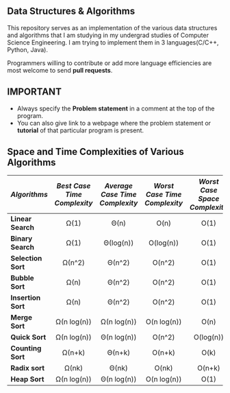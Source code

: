 ## Data Structures & Algorithms

This repository serves as an implementation of the various data structures and algorithms that I am studying in my undergrad studies of Computer Science Engineering. I am trying to implement them in 3 languages(C/C++, Python, Java).

Programmers willing to contribute or add more language efficiencies are most welcome to send **pull requests**.

## IMPORTANT
- Always specify the **Problem statement** in a comment at the top of the program.
- You can also give link to a webpage where the problem statement or **tutorial** of that particular program is present.


## Space and Time Complexities of Various Algorithms


|*Algorithms*|*Best Case Time Complexity*|*Average Case Time Complexity*|*Worst  Case Time Complexity*|*Worst Case Space Complexity*|
|---------------|:----------:|:----------:|:----------:|:---------------:|
|**Linear Search**  |Ω(1)        |Θ(n)        |O(n)        |   O(1)          |
|**Binary Search**  |Ω(1)        |Θ(log(n))   |O(log(n))   |O(1)             |
|**Selection Sort** |Ω(n^2)      |Θ(n^2)      |O(n^2)      |O(1)             |
|**Bubble Sort**    |Ω(n)        |Θ(n^2)      |O(n^2)      |O(1)             |
|**Insertion Sort** |Ω(n)        |Θ(n^2)      |O(n^2)      |O(1)             |
|**Merge Sort**     |Ω(n log(n)) |Ω(n log(n)) |O(n log(n)) |O(n)             |
|**Quick Sort**     |Ω(n log(n)) |Θ(n log(n)) |O(n^2)      |O(log(n))        |
|**Counting Sort**  |Ω(n+k)      |Θ(n+k)      |O(n+k)      |O(k)             |
|**Radix sort**     |Ω(nk)       |Θ(nk)       |O(nk)       |O(n+k)           |
|**Heap Sort**      |Ω(n log(n)) |Θ(n log(n)) |O(n log(n)) |O(1)             |

